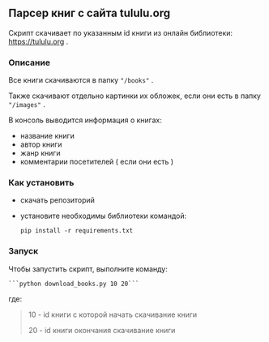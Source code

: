 ## Парсер книг с сайта tululu.org

Скрипт скачивает по указанным id книги из онлайн библиотеки: https://tululu.org .

### Описание
Все книги скачиваются в папку ```"/books"``` .

Также скачивают отдельно картинки их обложек, если они есть в папку ```"/images"``` .

В консоль выводится информация о книгах:
- название книги
- автор книги
- жанр книги
- комментарии посетителей ( если они есть )

### Как установить

- скачать репозиторий
- установите необходимы библиотеки командой:

    ```pip install -r requirements.txt```

### Запуск

Чтобы запустить скрипт, выполните команду:

    ```python download_books.py 10 20```

где:
>10 - id книги с которой начать скачивание книги
> 
>20 - id книги окончания скачивание книги

